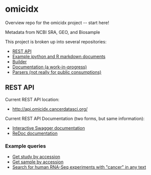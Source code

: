 # omicidx

Overview repo for the omicidx project -- start here!

Metadata from NCBI SRA, GEO, and Biosample

This project is broken up into several repositories:

- [REST API](https://github.com/omicidx/omicidx-api)
- [Example ipython and R markdown documents](https://github.com/omicidx/omicidx_examples)
- [Builder](https://github.com/omicidx/omicidx-builder)
- [Documentation (a work-in-progress)](https://github.com/omicidx/omicidx-docs)
- [Parsers (not really for public consumptions)](https://github.com/omicidx/omicidx-parsers)

## REST API

Current REST API location: 
- http://api.omicidx.cancerdatasci.org/

Current REST API Documentation (two forms, but same information):
- [Interactive Swagger documentation](http://api.omicidx.cancerdatasci.org/docs)
- [ReDoc documentation](http://api.omicidx.cancerdatasci.org/redoc)

### Example queries

- [Get study by accession](http://api.omicidx.cancerdatasci.org/sra/studies/SRP012682)
- [Get sample by accession](http://api.omicidx.cancerdatasci.org/sra/samples/SRS1017133)
- [Search for human RNA-Seq experiments with "cancer" in any text](http://api.omicidx.cancerdatasci.org/sra/experiments?q=cancer%20AND%20library_strategy%3ARNA-Seq%20AND%20sample.taxon_id%3A9606&size=10)

